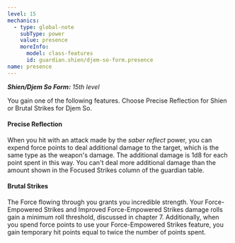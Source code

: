 ```yaml
---
level: 15
mechanics:
  - type: global-note
    subType: power
    value: presence
    moreInfo:
      model: class-features
      id: guardian.shien/djem-so-form.presence
name: presence
---
```

_**Shien/Djem So Form:** 15th level_
You gain one of the following features. Choose Precise Reflection for Shien or Brutal Strikes for Djem So.
#### Precise Reflection
When you hit with an attack made by the *saber reflect* power, you can expend force points to deal additional damage to the target, which is the same type as the weapon's damage. The additional damage is 1d8 for each point spent in this way. You can't deal more additional damage than the amount shown in the Focused Strikes column of the guardian table.
#### Brutal Strikes
The Force flowing through you grants you incredible strength. Your Force-Empowered Strikes and Improved Force-Empowered Strikes damage rolls gain a minimum roll threshold, discussed in chapter 7. Additionally, when you spend force points to use your Force-Empowered Strikes feature, you gain temporary hit points equal to twice the number of points spent.